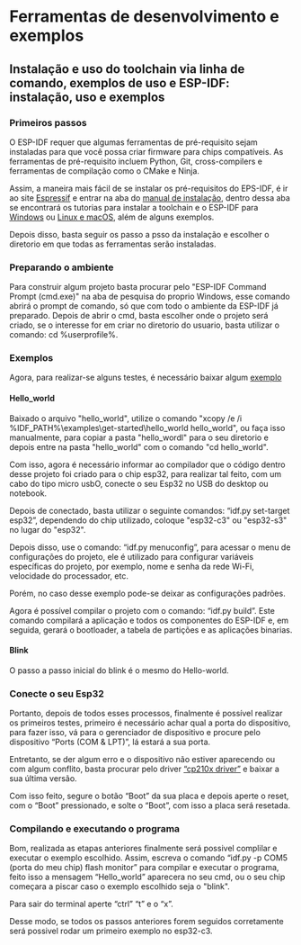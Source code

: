 # Ferramentas de desenvolvimento e exemplos

## Instalação e uso do toolchain via linha de comando, exemplos de uso e ESP-IDF: instalação, uso e exemplos

### Primeiros passos

O ESP-IDF requer que algumas ferramentas de pré-requisito sejam instaladas para que você possa criar firmware para chips compatíveis. As ferramentas de pré-requisito incluem Python, Git, cross-compilers e ferramentas de compilação como o CMake e Ninja. 

Assim, a maneira mais fácil de se instalar os pré-requisitos do EPS-IDF, é ir ao site [Espressif](https://docs.espressif.com/projects/esp-idf/en/latest/esp32/index.html) e entrar na aba do [manual de instalação](https://docs.espressif.com/projects/esp-idf/en/latest/esp32/get-started/index.html#manual-installation), dentro dessa aba se encontrará os tutorias para instalar a toolchain e o ESP-IDF para [Windows](https://docs.espressif.com/projects/esp-idf/en/latest/esp32/get-started/windows-setup.html) ou [Linux e macOS](https://docs.espressif.com/projects/esp-idf/en/latest/esp32/get-started/linux-macos-setup.html), além de alguns exemplos. 

Depois disso, basta seguir os passo a psso da instalação e escolher o diretorio em que todas as ferramentas serão instaladas.

### Preparando o ambiente

Para construir algum projeto basta procurar pelo "ESP-IDF Command Prompt (cmd.exe)" na aba de pesquisa do proprio Windows, esse comando abrirá o prompt de comando, só  que com todo o ambiente da ESP-IDF já preparado. Depois de abrir o cmd, basta escolher onde o projeto será criado, se o interesse for em criar no diretorio do usuario,  basta utilizar o comando: cd %userprofile%.

### Exemplos

Agora, para realizar-se alguns testes, é necessário baixar algum [exemplo](https://github.com/espressif/esp-idf/tree/01d014c42def8d0c19e1ce55c07de6761e092ffa/examples/get-started) 
  
#### Hello_world

Baixado o arquivo "hello_world", utilize o comando "xcopy /e /i %IDF_PATH%\examples\get-started\hello_world hello_world", ou faça isso manualmente, para copiar a pasta "hello_wordl" para o seu diretorio e depois entre na pasta "hello_world" com o comando "cd hello_world". 

Com isso, agora é necessário informar ao compilador que o código dentro desse projeto foi criado para o chip esp32, para realizar tal feito, com um cabo do tipo micro usbO, conecte o seu Esp32 no USB do desktop ou notebook.

Depois de conectado, basta utilizar o seguinte comandos: “idf.py set-target esp32”, dependendo do chip utilizado, coloque "esp32-c3" ou "esp32-s3" no lugar do "esp32". 

Depois disso, use o comando: “idf.py menuconfig”, para acessar o menu de configurações do projeto, ele é utilizado para configurar variáveis específicas do projeto, por exemplo, nome e senha da rede Wi-Fi, velocidade do processador, etc.

Porém, no caso desse exemplo pode-se deixar as configurações padrões. 

Agora é possível compilar o projeto com o comando: “idf.py build”. Este comando compilará a aplicação e todos os componentes do ESP-IDF e, em seguida, gerará o bootloader, a tabela de partições e as aplicações binarias.

#### Blink

O passo a passo inicial do blink é o mesmo do Hello-world. 

### Conecte o seu Esp32

Portanto, depois de todos esses processos, finalmente é possível realizar os primeiros testes, primeiro é necessário achar qual a porta do dispositivo, para fazer isso, vá para o gerenciador de dispositivo e procure pelo dispositivo “Ports (COM & LPT)”, lá estará a sua porta. 

Entretanto, se der algum erro e o dispositivo não estiver aparecendo ou com algum conflito, basta procurar  pelo driver [“cp210x driver”](https://www.driverguide.com/driver/detail.php?driverid=2000471) e baixar a sua última versão.

Com isso feito, segure o botão “Boot” da sua placa e depois aperte o reset, com o “Boot” pressionado, e solte o “Boot”, com isso a placa será resetada.

### Compilando e executando o programa

Bom, realizada as etapas anteriores finalmente será possivel complilar e executar o exemplo escolhido. Assim, escreva o comando “idf.py -p COM5 (porta do meu chip) flash monitor” para compilar e executar o programa, feito isso a mensagem “Hello_world” aparecera no seu cmd, ou o seu chip começara a piscar caso o exemplo escolhido seja o "blink".

Para sair do terminal aperte “ctrl” “t” e o “x”.

Desse modo, se todos os passos anteriores forem seguidos corretamente será possivel rodar um primeiro exemplo no esp32-c3.



